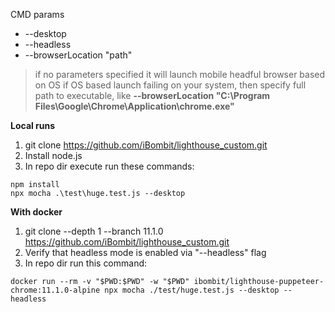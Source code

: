 CMD params
- --desktop
- --headless
- --browserLocation "path"
> if no parameters specified it will launch mobile headful browser based on OS
> if OS based launch failing on your system, then specify full path to executable, like **--browserLocation "C:\\Program Files\\Google\\Chrome\\Application\\chrome.exe"**

**Local runs**
1. git clone https://github.com/iBombit/lighthouse_custom.git
2. Install node.js
3. In repo dir execute run these commands:
```
npm install
npx mocha .\test\huge.test.js --desktop
```

**With docker**
1. git clone --depth 1 --branch 11.1.0 https://github.com/iBombit/lighthouse_custom.git
2. Verify that headless mode is enabled via "--headless" flag
3. In repo dir run this command:
```
docker run --rm -v "$PWD:$PWD" -w "$PWD" ibombit/lighthouse-puppeteer-chrome:11.1.0-alpine npx mocha ./test/huge.test.js --desktop --headless
```
